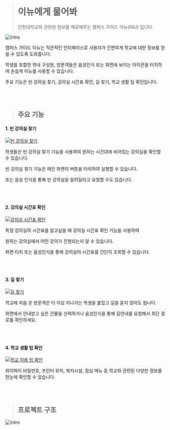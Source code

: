 > # 이뉴에게 물어봐
>
> 인천대학교와 관련된 정보를 제공해주는 캠퍼스 가이드 이뉴(INU) 입니다.



![intro](https://raw.githubusercontent.com/kusakina0608/AskINU/master/img/intro.gif)

캠퍼스 가이드 이뉴는 직관적인 인터페이스로 사용자가 간편하게 학교에 대한 정보를 얻을 수 있도록 도와줍니다.

학생을 포함한 학내 구성원, 방문객들은 음성인식 또는 화면에 보이는 아이콘을 터치하여 손쉽게 이뉴를 사용할 수 있습니다.

주요 기능은 빈 강의실 찾기, 강의실 시간표 확인, 길 찾기, 학교 생활 팁 확인입니다.

<br>

<br>

>  ## 주요 기능

#### 1. 빈 강의실 찾기

[![빈 강의실 찾기](https://raw.githubusercontent.com/kusakina0608/AskINU/master/img/thumbnail_1.jpg)](https://youtu.be/hBACvcsHPEg)

학생들은 빈 강의실 찾기 기능을 사용하여 원하는 시간대에 비어있는 강의실을 확인할 수 있습니다.

빈 강의실 찾기 기능은 메인 화면의 버튼을 터치하여 실행할 수 있습니다.

또는 음성 인식을 통해 빈 강의실을 알려달라고 요청할 수도 있습니다.

<br>

<br>

#### 2. 강의실 시간표 확인

[![강의실 시간표 확인](https://raw.githubusercontent.com/kusakina0608/AskINU/master/img/thumbnail_2.jpg)](https://youtu.be/0EGeGn7FEUc)

특정 강의실의 시간표를 알고싶을 때 강의실 시간표 확인 기능을 사용하여

원하는 강의실에서 어떤 강의가 진행되는지 알 수 있습니다.

화면 터치 또는 음성인식을 통해 강의실의 시간표를 간단히 조회할 수 있습니다.

<br>

<br>

#### 3. 길 찾기

[![길 찾기](https://raw.githubusercontent.com/kusakina0608/AskINU/master/img/thumbnail_3.jpg)](https://youtu.be/Xkj_3OQy75o)

학교에 처음 온 방문객은 더 이상 지나가는 학생을 붙잡고 길을 묻지 않아도 됩니다.

화면에서 안내받고 싶은 건물을 선택하거나 음성인식을 통해 길안내를 요청해서 최단 경로를 확인하세요.

<br>

<br>

#### 4. 학교 생활 팁 확인

[![학교 이용 팁 확인](https://raw.githubusercontent.com/kusakina0608/AskINU/master/img/thumbnail_4.jpg)](https://youtu.be/qH5DYqXvOQA)

와이파이 비밀번호, 프린터 위치, 복지시설, 점심 메뉴 등 학교와 관련된 다양한 정보를 한눈에 확인할 수 있습니다.

<br>

<br>

> ## 프로젝트 구조



![intro](https://raw.githubusercontent.com/kusakina0608/AskINU/master/img/Architecture.png)

